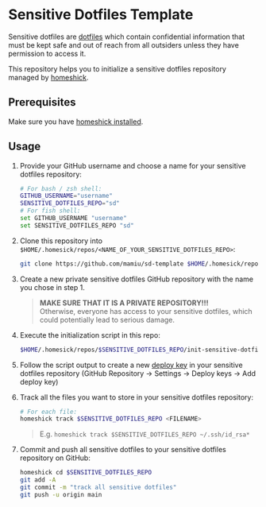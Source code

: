 # Sensitive Dotfiles Template

Sensitive dotfiles are [dotfiles](https://wiki.archlinux.org/title/Dotfiles) which contain confidential information that must be kept safe and out of reach from all outsiders unless they have permission to access it.

This repository helps you to initialize a sensitive dotfiles repository managed by [homeshick](https://github.com/andsens/homeshick).

## Prerequisites

Make sure you have [homeshick installed](https://github.com/andsens/homeshick/wiki/Installation).

## Usage

1. Provide your GitHub username and choose a name for your sensitive dotfiles repository:

   ```bash
   # For bash / zsh shell:
   GITHUB_USERNAME="username"
   SENSITIVE_DOTFILES_REPO="sd"
   # For fish shell:
   set GITHUB_USERNAME "username"
   set SENSITIVE_DOTFILES_REPO "sd"
   ```

2. Clone this repository into `$HOME/.homesick/repos/<NAME_OF_YOUR_SENSITIVE_DOTFILES_REPO>`:

   ```bash
   git clone https://github.com/mamiu/sd-template $HOME/.homesick/repos/$SENSITIVE_DOTFILES_REPO
   ```

3. Create a new private sensitive dotfiles GitHub repository with the name you chose in step 1.

   > **MAKE SURE THAT IT IS A PRIVATE REPOSITORY!!!**  
   > Otherwise, everyone has access to your sensitive dotfiles, which could potentially lead to serious damage.

4. Execute the initialization script in this repo:

   ```bash
   $HOME/.homesick/repos/$SENSITIVE_DOTFILES_REPO/init-sensitive-dotfiles.sh -u $GITHUB_USERNAME -r $SENSITIVE_DOTFILES_REPO
   ```

5. Follow the script output to create a new [deploy key](https://docs.github.com/en/developers/overview/managing-deploy-keys) in your sensitive dotfiles repository (GitHub Repository -> Settings -> Deploy keys -> Add deploy key)

6. Track all the files you want to store in your sensitive dotfiles repository:

   ```bash
   # For each file:
   homeshick track $SENSITIVE_DOTFILES_REPO <FILENAME>
   ```

   > E.g. `homeshick track $SENSITIVE_DOTFILES_REPO ~/.ssh/id_rsa*`

7. Commit and push all sensitive dotfiles to your sensitive dotfiles repository on GitHub:

   ```bash
   homeshick cd $SENSITIVE_DOTFILES_REPO
   git add -A
   git commit -m "track all sensitive dotfiles"
   git push -u origin main
   ```
